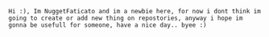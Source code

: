```Hi :), Im NuggetFaticato and im a newbie here, for now i dont think im going to create or add new thing on repostories, anyway i hope im gonna be usefull for someone, have a nice day.. byee :)```
